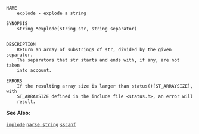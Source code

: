 
```
NAME
	explode - explode a string

SYNOPSIS
	string *explode(string str, string separator)


DESCRIPTION
	Return an array of substrings of str, divided by the given separator.
	The separators that str starts and ends with, if any, are not taken
	into account.

ERRORS
	If the resulting array size is larger than status()[ST_ARRAYSIZE], with
	ST_ARRAYSIZE defined in the include file <status.h>, an error will
	result.

```

**See Also:**

 [`implode`](./implode.md)
 [`parse_string`](./parse_string.md)
 [`sscanf`](./sscanf.md)
